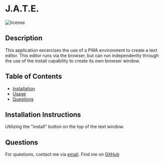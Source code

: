 
  # J.A.T.E.

  ![license](https://img.shields.io/badge/license--blue)
  
  ## Description
  This application excercises the use of a PWA environment to create a text editor. This editor runs via the browser, but can run independenlty through the use of the install capability to create its own browser window. 

  ## Table of Contents
  - [Installation](#installation)
  - [Usage](#usage)
  - [Questions](#questions)

  ## Installation Instructions
  Utilizing the "install" button on the top of the text window.

  ## Questions
  For questions, contact me via <a href="mailto:victor.m.kennedy@gmail.com">email</a>.
  Find me on <a href="https://github.com/Victorini1">GitHub</a>
